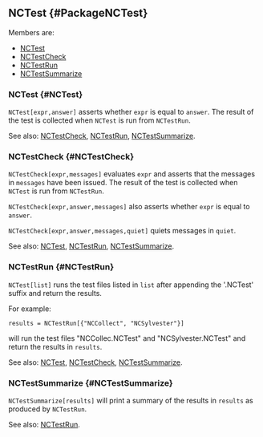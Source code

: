 ## NCTest {#PackageNCTest}

Members are:

* [NCTest](#NCTest)
* [NCTestCheck](#NCTestCheck)
* [NCTestRun](#NCTestRun)
* [NCTestSummarize](#NCTestSummarize)

### NCTest {#NCTest}

`NCTest[expr,answer]` asserts whether `expr` is equal to `answer`. The result of the test is collected when `NCTest` is run from `NCTestRun`.

See also:
[NCTestCheck](#NCTestCheck),
[NCTestRun](#NCTestRun), 
[NCTestSummarize](#NCTestSummarize).

### NCTestCheck {#NCTestCheck}

`NCTestCheck[expr,messages]` evaluates `expr` and asserts that the messages in `messages` have been issued. The result of the test is collected when `NCTest` is run from `NCTestRun`.

`NCTestCheck[expr,answer,messages]` also asserts whether `expr` is equal to `answer`.

`NCTestCheck[expr,answer,messages,quiet]` quiets messages in `quiet`.

See also:
[NCTest](#NCTest),
[NCTestRun](#NCTestRun),
[NCTestSummarize](#NCTestSummarize).

### NCTestRun {#NCTestRun}

`NCTest[list]` runs the test files listed in `list` after appending
the '.NCTest' suffix and return the results.

For example:

    results = NCTestRun[{"NCCollect", "NCSylvester"}]
	
will run the test files "NCCollec.NCTest" and "NCSylvester.NCTest" and return the results in `results`.

See also:
[NCTest](#NCTest), 
[NCTestCheck](#NCTestCheck), 
[NCTestSummarize](#NCTestSummarize).


### NCTestSummarize {#NCTestSummarize}

`NCTestSummarize[results]` will print a summary of the results in `results` as produced by `NCTestRun`.

See also:
[NCTestRun](#NCTestRun).
